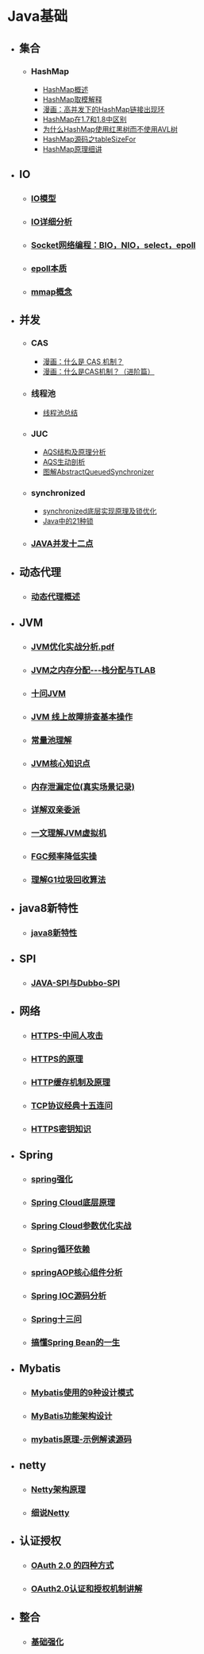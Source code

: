 # Java基础
- ## 集合
   - ### HashMap
      - [HashMap概述](http://note.youdao.com/noteshare?id=e6af1d8abc7e6f0753d3c769ceab6604)
      - [HashMap取模解释](http://note.youdao.com/noteshare?id=895c2c5a5674ad974d9957127252e962)
      - [漫画：高并发下的HashMap链接出现环](http://note.youdao.com/noteshare?id=d3c82f9b41fca35f1dc8ab20838502c4)
      - [HashMap在1.7和1.8中区别](http://note.youdao.com/noteshare?id=6be03332bb017e338bcf1e217c53cf2c)
      - [为什么HashMap使用红黑树而不使用AVL树](http://note.youdao.com/noteshare?id=8d9cec4fc7a2d106a82939cf8c4e1d36)
      - [HashMap源码之tableSizeFor](http://note.youdao.com/s/WKZK6bHb)
      - [HashMap原理细讲](http://note.youdao.com/s/2csbAg2I)
- ## IO
   - ### [IO模型](http://note.youdao.com/noteshare?id=561f9fcc6eb98efe720a10bd23f07073)
   - ### [IO详细分析](http://note.youdao.com/s/MDJrdgYi)   
   - ### [Socket网络编程：BIO，NIO，select，epoll](http://note.youdao.com/noteshare?id=99a225da2b9b060e6c25df74f7e7de59)  
   - ### [epoll本质](http://note.youdao.com/noteshare?id=0071e781bfc05a95a24fb1ed3ea351c9)     
   - ### [mmap概念](http://note.youdao.com/s/SmtXOqlc)     
- ## 并发
   - ### CAS
      - [漫画：什么是 CAS 机制？](http://note.youdao.com/noteshare?id=7922870bfab92e083663d5d855e5c3d0) 
      - [漫画：什么是CAS机制？（进阶篇）](http://note.youdao.com/noteshare?id=ba3e9d0f63251d97c5dc88d5309ea189) 
   - ### 线程池
      - [线程池总结](http://note.youdao.com/noteshare?id=cfa03d2f16b7a72338699c4006dcff17)     
   - ### JUC
      - [AQS结构及原理分析](http://note.youdao.com/noteshare?id=f34aeb782ff9ca5dad9e6e92c9c11d44)    
      - [AQS生动剖析](http://note.youdao.com/s/SxwgVeFE)    
      - [图解AbstractQueuedSynchronizer](https://note.youdao.com/s/N6u9yuPT)    
   - ### synchronized
      - [synchronized底层实现原理及锁优化](http://note.youdao.com/s/Y3hVVR)    
      - [Java中的21种锁](http://note.youdao.com/s/X2KYTVsU)    
   - ### [JAVA并发十二点](http://note.youdao.com/s/AqWANdrE)
- ## 动态代理
   - ### [动态代理概述](http://note.youdao.com/s/C3NRnIuF)
- ## JVM
   - ### [JVM优化实战分析.pdf](http://note.youdao.com/noteshare?id=a1ace96da8ce6ce4f9fc16fbb615e4b3)
   - ### [JVM之内存分配---栈分配与TLAB](http://note.youdao.com/noteshare?id=24a603cb4cefd492a1b873539d1d2465)
   - ### [十问JVM](http://note.youdao.com/s/bgwV1KF4)
   - ### [JVM 线上故障排查基本操作](http://note.youdao.com/s/CyzSBHKU)
   - ### [常量池理解](http://note.youdao.com/s/WLKHDJps)
   - ### [JVM核心知识点](http://note.youdao.com/s/JmpgO1oI)
   - ### [内存泄漏定位(真实场景记录)](http://note.youdao.com/s/1tl3PrSB)
   - ### [详解双亲委派](http://note.youdao.com/s/BbEgnMN0)
   - ### [一文理解JVM虚拟机](http://note.youdao.com/s/56jXNiz4)
   - ### [FGC频率降低实操](http://note.youdao.com/s/SZltoezK)
   - ### [理解G1垃圾回收算法](https://note.youdao.com/s/FRPjazLA)
- ## java8新特性
   - ### [java8新特性](http://note.youdao.com/noteshare?id=ff67d4dcc181f5952d10602634255c98)   
- ## SPI
   - ### [JAVA-SPI与Dubbo-SPI](http://note.youdao.com/noteshare?id=aac55865694f974252bb01655adc6dd7)   
- ## 网络
   - ### [HTTPS-中间人攻击](http://note.youdao.com/noteshare?id=c89a19f2cfe69a3ddfaabc916eb2878e)   
   - ### [HTTPS的原理](http://note.youdao.com/noteshare?id=80ad3a283cc3f76f90b6f17f976218b5)   
   - ### [HTTP缓存机制及原理](http://note.youdao.com/noteshare?id=1ea8eb1653ab7d2fedd24d7b0064b01a)   
   - ### [TCP协议经典十五连问](https://note.youdao.com/s/4dL1cOCN)   
   - ### [HTTPS密钥知识](http://note.youdao.com/noteshare?id=0a041efe9772f38f1d762961086f6fbd)   
- ## Spring
   - ### [spring强化](http://note.youdao.com/s/SntW03YV)   
   - ### [Spring Cloud底层原理](http://note.youdao.com/s/BQrilswc)   
   - ### [Spring Cloud参数优化实战](http://note.youdao.com/s/dG43J2se)   
   - ### [Spring循环依赖](http://note.youdao.com/s/nlCKDJg)
   - ### [springAOP核心组件分析](http://note.youdao.com/s/MsWgPuxC)   
   - ### [Spring IOC源码分析](http://note.youdao.com/s/PedTlFnX)   
   - ### [Spring十三问](http://note.youdao.com/s/GpbQSLgp)   
   - ### [搞懂Spring Bean的一生](https://note.youdao.com/s/RW0GF4rq)   
- ## Mybatis
  - ### [Mybatis使用的9种设计模式](http://note.youdao.com/s/b64GTLmH)
  - ### [MyBatis功能架构设计](http://note.youdao.com/s/8qKZVa23)
  - ### [mybatis原理-示例解读源码](http://note.youdao.com/s/UFeBjLqb)
- ## netty
    - ### [Netty架构原理](https://note.youdao.com/s/9D0ceL4c)
    - ### [细说Netty](https://note.youdao.com/s/RZgE4mhf)
- ## 认证授权
   - ### [OAuth 2.0 的四种方式](http://note.youdao.com/s/CK1nZhpZ)   
   - ### [OAuth2.0认证和授权机制讲解](http://note.youdao.com/s/F4jeaE8S)
- ## 整合
   - ### [基础强化](http://note.youdao.com/s/7Fiqox2T)   
    